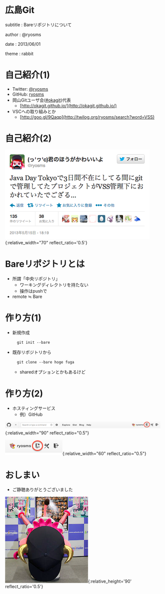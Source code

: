 # 広島Git

subtitle
:	Bareリポジトリについて

author
:   @ryosms

date
:   2013/06/01

theme
:	rabbit

# 自己紹介(1)

* Twitter: [@ryosms](https://twitter.com/ryosms)
* GitHub: [ryosms](https://github.com/ryosms)
* 岡山Gitユーザ会([#okagit](https://twitter.com/search/realtime?q=%23okagit&src=typd))代表
	* [http://okagit.github.io/](http://okagit.github.io/)
* VSCへの取り組みとか
	* [http://goo.gl/9Qaqp](http://twilog.org/ryosms/search?word=VSS)

# 自己紹介(2)

![](./images/tweet.png){:relative_width="70" reflect_ratio='0.5'}

# Bareリポジトリとは

* 所謂「中央リポジトリ」
	* ワーキングディレクトリを持たない
	* 操作はpushで
* remote ≒ Bare

# 作り方(1)

* 新規作成

		git init --bare

* 既存リポジトリから

		git clone --bare hoge fuga

	* sharedオプションとかもあるけど

# 作り方(2)

* ホスティングサービス
	* 例）GitHub

![](./images/github.png){:relative_width="90" reflect_ratio="0.5"}

![](./images/github2.png){:relative_width="60" reflect_ratio="0.5"}

# おしまい

* ご静聴ありがとうございました

![](./images/bell6.png){:relative_height='90' reflect_ratio='0.5'}

